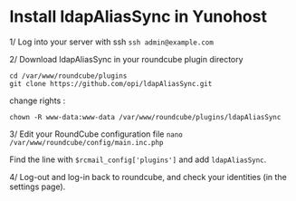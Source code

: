 # Install ldapAliasSync in Yunohost

1/ Log into your server with ssh
`ssh admin@example.com`

2/ Download ldapAliasSync in your roundcube plugin directory
```
cd /var/www/roundcube/plugins
git clone https://github.com/opi/ldapAliasSync.git
```

change rights : 
```
chown -R www-data:www-data /var/www/roundcube/plugins/ldapAliasSync
```

3/ Edit your RoundCube configuration file
`nano /var/www/roundcube/config/main.inc.php`

Find the line with `$rcmail_config['plugins']` and add `ldapAliasSync`.

4/ Log-out and log-in back to roundcube, and check your identities (in the settings page).
